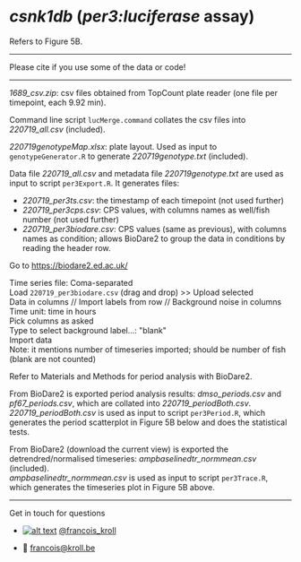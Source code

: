 # *csnk1db* (*per3:luciferase* assay)

Refers to Figure 5B.

___

Please cite if you use some of the data or code! <br />

___

*1689_csv.zip*: csv files obtained from TopCount plate reader (one file per timepoint, each 9.92 min).

Command line script `lucMerge.command` collates the csv files into *220719_all.csv* (included).

*220719genotypeMap.xlsx*: plate layout. Used as input to `genotypeGenerator.R` to generate *220719genotype.txt* (included).

Data file *220719_all.csv* and metadata file *220719genotype.txt* are used as input to script `per3Export.R`. It generates files:

* *220719_per3ts.csv*: the timestamp of each timepoint (not used further)
* *220719_per3cps.csv*: CPS values, with columns names as well/fish number (not used further)
* *220719_per3biodare.csv*: CPS values (same as previous), with columns names as condition; allows BioDare2 to group the data in conditions by reading the header row.

Go to https://biodare2.ed.ac.uk/

Time series file: Coma-separated <br />
Load `220719_per3biodare.csv` (drag and drop) >> Upload selected <br />
Data in columns // Import labels from row // Background noise in columns <br />
Time unit: time in hours <br />
Pick columns as asked <br />
Type to select background label...: "blank" <br />
Import data <br />
Note: it mentions number of timeseries imported; should be number of fish (blank are not counted)

Refer to Materials and Methods for period analysis with BioDare2.

From BioDare2 is exported period analysis results: *dmso_periods.csv* and *pf67_periods.csv*, which are collated into *220719_periodBoth.csv*. <br />
*220719_periodBoth.csv* is used as input to script `per3Period.R`, which generates the period scatterplot in Figure 5B below and does the statistical tests.

From BioDare2 (download the current view) is exported the detrendred/normalised timeseries: *ampbaselinedtr_normmean.csv* (included). <br />
*ampbaselinedtr_normmean.csv* is used as input to script `per3Trace.R`, which generates the timeseries plot in Figure 5B above.

---

Get in touch for questions

  * [![alt text][1.2]][1] [@francois_kroll](https://twitter.com/francois_kroll)

  * :email: francois@kroll.be

<!-- icons with padding -->
[1.1]: http://i.imgur.com/tXSoThF.png (twitter icon with padding)

<!-- icons without padding -->
[1.2]: http://i.imgur.com/wWzX9uB.png (twitter icon without padding)

<!-- links to your social media accounts -->
[1]: https://twitter.com/francois_kroll

